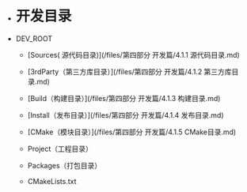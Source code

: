 * # 开发目录
* DEV\_ROOT

  * \[Sources\( 源代码目录\)\]\(/files/第四部分 开发篇/4.1.1 源代码目录.md\)

  * \[3rdParty（第三方库目录）\]\(/files/第四部分 开发篇/4.1.2 第三方库目录.md\)

  * \[Build（构建目录）\]\(/files/第四部分 开发篇/4.1.3 构建目录.md\)

  * \[Install（发布目录）\]\(/files/第四部分 开发篇/4.1.4 发布目录.md\)

  * \[CMake（模块目录）\]\(/files/第四部分 开发篇/4.1.5 CMake目录.md\)

  * Project（工程目录）
  * Packages（打包目录）
  * CMakeLists.txt



